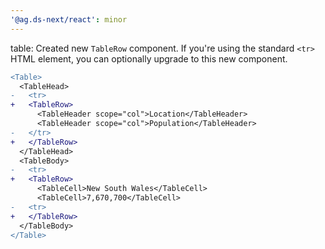 ```yaml
---
'@ag.ds-next/react': minor
---
```


table: Created new `TableRow` component. If you're using the standard `<tr>` HTML element, you can optionally upgrade to this new component.

```diff
<Table>
  <TableHead>
-   <tr>
+   <TableRow>
      <TableHeader scope="col">Location</TableHeader>
      <TableHeader scope="col">Population</TableHeader>
-   </tr>
+   </TableRow>
  </TableHead>
  <TableBody>
-   <tr>
+   <TableRow>
      <TableCell>New South Wales</TableCell>
      <TableCell>7,670,700</TableCell>
-   <tr>
+   </TableRow>
  </TableBody>
</Table>
```